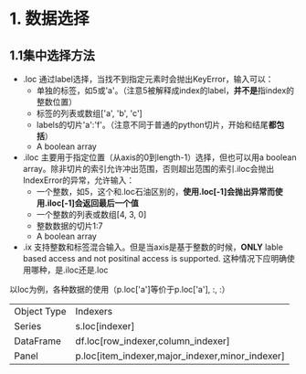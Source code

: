 # 1. 数据选择 #
## 1.1集中选择方法 ##
* .loc 通过label选择，当找不到指定元素时会抛出KeyError，输入可以：
	* 单独的标签，如5或'a'。（注意5被解释成index的label，**并不是**指index的整数位置）
	* 标签的列表或数组['a', 'b', 'c']
	* labels的切片'a':'f'。（注意不同于普通的python切片，开始和结尾**都包括**）
	* A boolean array
* .iloc 主要用于指定位置（从axis的0到length-1）选择，但也可以用a boolean array。除非切片的索引允许冲出范围，否则超出范围的索引.iloc会抛出IndexError的异常，允许输入：
	* 一个整数，如5，这个和.loc石油区别的，**使用.loc[-1]会抛出异常而使用.iloc[-1]会返回最后一个值**
	* 一个整数的列表或数组[4, 3, 0]
	* 整数数据的切片1:7
	* A boolean array
* .ix 支持整数和标签混合输入。但是当axis是基于整数的时候，**ONLY** lable based access and not positinal access is supported. 这种情况下应明确使用哪种，是.iloc还是.loc

以loc为例，各种数据的使用（p.loc['a']等价于p.loc['a'], :, :）	
<table>
	<tr><td>Object Type</td><td>Indexers</td></tr>
	<tr><td>Series</td><td>s.loc[indexer]</td></tr>
	<tr><td>DataFrame</td><td>df.loc[row_indexer,column_indexer]</td></tr>
	<tr><td>Panel</td><td>p.loc[item_indexer,major_indexer,minor_indexer]</td></tr>
</table>
